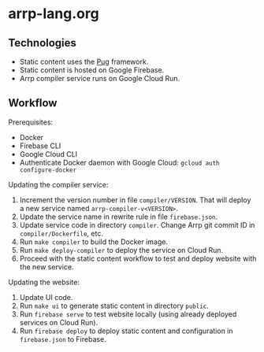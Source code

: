 # arrp-lang.org

## Technologies

- Static content uses the [Pug](https://pugjs.org/) framework.
- Static content is hosted on Google Firebase.
- Arrp compiler service runs on Google Cloud Run.

## Workflow

Prerequisites:

- Docker
- Firebase CLI
- Google Cloud CLI
- Authenticate Docker daemon with Google Cloud: `gcloud auth configure-docker`

Updating the compiler service:

1. Increment the version number in file `compiler/VERSION`. That will deploy a new service named `arrp-compiler-v<VERSION>`.
2. Update the service name in rewrite rule in file `firebase.json`.
3. Update service code in directory `compiler`. Change Arrp git commit ID in `compiler/Dockerfile`, etc.
4. Run `make compiler` to build the Docker image.
5. Run `make deploy-compiler` to deploy the service on Cloud Run.
6. Proceed with the static content workflow to test and deploy website with the new service.

Updating the website:

1.  Update UI code.
2.  Run `make ui` to generate static content in directory `public`.
3.  Run `firebase serve` to test website locally (using already deployed services on Cloud Run).
4.  Run `firebase deploy` to deploy static content and configuration in `firebase.json` to Firebase.
